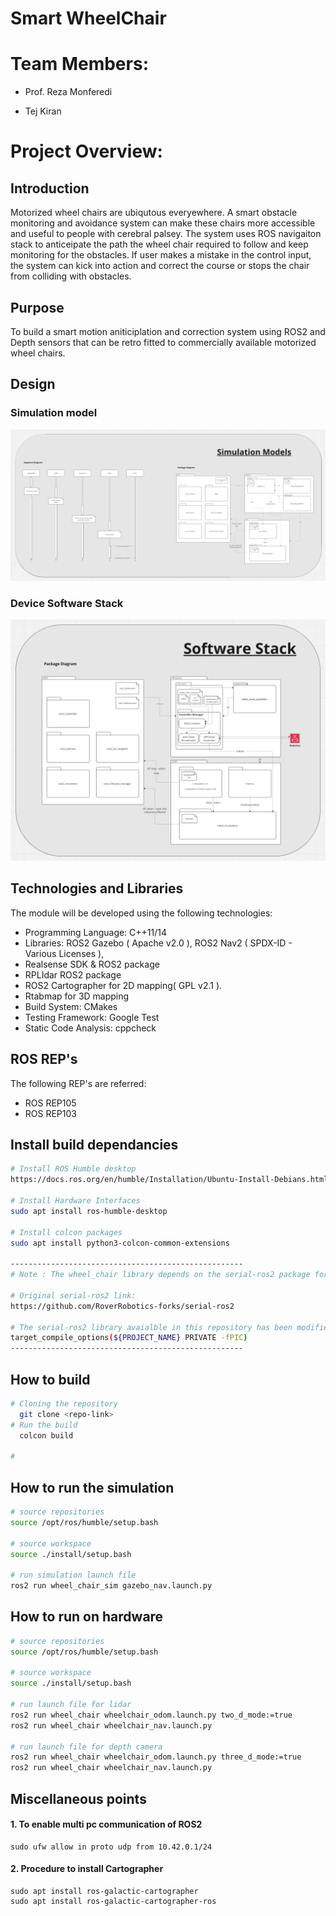 # Smart WheelChair

# Team Members:

- Prof. Reza Monferedi

- Tej Kiran

# Project Overview:

## Introduction
Motorized wheel chairs are ubiqutous everyewhere. A smart obstacle monitoring and avoidance system can make these chairs more accessible and useful to people with cerebral palsey. The system uses ROS navigaiton stack to anticeipate the path the wheel chair required to follow and keep monitoring for the obstacles. If user makes a mistake in the control input, the system can kick into action and correct the course or stops the chair from colliding with obstacles.

## Purpose
To build a smart motion aniticiplation and correction system using ROS2 and Depth sensors that can be retro fitted to commercially available motorized wheel chairs.

## Design
### Simulation model
![alt text](./images/SimulationDesign.png)

### Device Software Stack
![alt text](./images/SoftwareStack.png)

## Technologies and Libraries
The module will be developed using the following technologies:
- Programming Language: C++11/14
- Libraries: ROS2 Gazebo ( Apache v2.0 ), ROS2 Nav2 ( SPDX-ID - Various Licenses ), 
- Realsense SDK & ROS2 package
- RPLIdar ROS2 package 
- ROS2 Cartographer for 2D mapping( GPL v2.1 ).
- Rtabmap for 3D mapping
- Build System: CMakes
- Testing Framework: Google Test
- Static Code Analysis: cppcheck

## ROS REP's
The following REP's are referred:
- ROS REP105
- ROS REP103



## Install build dependancies
```bash
# Install ROS Humble desktop
https://docs.ros.org/en/humble/Installation/Ubuntu-Install-Debians.html

# Install Hardware Interfaces
sudo apt install ros-humble-desktop

# Install colcon packages
sudo apt install python3-colcon-common-extensions

----------------------------------------------------
# Note : The wheel_chair library depends on the serial-ros2 package for serial communication.

# Original serial-ros2 link:
https://github.com/RoverRobotics-forks/serial-ros2

# The serial-ros2 library avaialble in this repository has been modified for linking with shared library by adding the following flag to "./serial-ros2/cmakeLists.txt"
target_compile_options(${PROJECT_NAME} PRIVATE -fPIC)
----------------------------------------------------

```

## How to build
``` bash
# Cloning the repository
  git clone <repo-link>
# Run the build 
  colcon build
  
#
```

## How to run the simulation
```bash
# source repositories
source /opt/ros/humble/setup.bash

# source workspace
source ./install/setup.bash

# run simulation launch file
ros2 run wheel_chair_sim gazebo_nav.launch.py
```


## How to run on hardware
```bash
# source repositories
source /opt/ros/humble/setup.bash

# source workspace
source ./install/setup.bash

# run launch file for lidar
ros2 run wheel_chair wheelchair_odom.launch.py two_d_mode:=true
ros2 run wheel_chair wheelchair_nav.launch.py

# run launch file for depth camera
ros2 run wheel_chair wheelchair_odom.launch.py three_d_mode:=true
ros2 run wheel_chair wheelchair_nav.launch.py
```

## Miscellaneous points
#### 1. To enable multi pc communication of ROS2
```
sudo ufw allow in proto udp from 10.42.0.1/24
```

#### 2. Procedure to install Cartographer
```
sudo apt install ros-galactic-cartographer
sudo apt install ros-galactic-cartographer-ros
```
